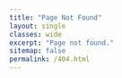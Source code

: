 ```yaml
---
title: "Page Not Found"
layout: single
classes: wide
excerpt: "Page not found."
sitemap: false
permalink: /404.html
---
```


